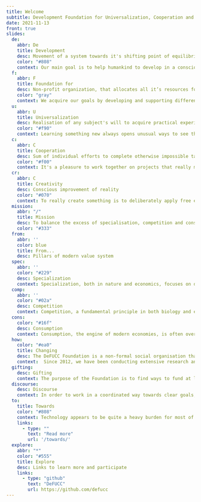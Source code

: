 ```yaml
---
title: Welcome
subtitle: Development Foundation for Universalization, Cooperation and Creativity
date: 2021-11-13
front: true
slides:
  de:
    abbr: De
    title: Development
    desc: Movement of a system towards it's shifting point of equilibrium
    color: "#808"
    context: Our main goal is to help humankind to develop in a conscious way. We’ve investigated three main directions, that need to be balanced in our society and in almost every side of our daily life.
  f:
    abbr: F
    title: Foundation for
    desc: Non-profit organization, that allocates all it’s resources for the fulfillment of its mission only
    color: "gray"
    context: We acquire our goals by developing and supporting different non-commercial projects, from small one-time events to complex socio-cultural designs, constructed of nested open projects.
  u:
    abbr: U
    title: Universalization
    desc: Realisation of any subject's will to acquire practical experience in multilateral study of the whole in existence.
    color: "#f90"
    context: Learning something new always opens unusual ways to see things and perform actions. Mastering a craft is crucial for being full-fledged part of modern society. Aquiring a second craft is a little easier as you already have some real life experience. Skills tend to transfer and help learn more and faster. Once you master a number of skills you can get into the flow of switching and learning crafts that reinforce each other. Creating complex projects needs dozens of diverse tasks. Being able to take and complete all of them for at least a small project is the aquisition of creative independence. Multilateral universally experienced creators are more of an ideal. People exploring something they've been passing by before is the reality we can bring together.
  c:
    abbr: C
    title: Cooperation
    desc: Sum of individual efforts to complete otherwise impossible tasks
    color: "#f00"
    context: It's a pleasure to work together on projects that really matter for the participants and others. Self-motivated and self-coordinated social action can accomplish almost anything. The more independent and universally experienced people are involved, the more complex projects may be realized collaboratively. Some may be there to learn, some will find new friends, some will just make use of the results at the end. It's so fun to build something for the good of others and us together.
  cr:
    abbr: C
    title: Creativity
    desc: Conscious improvement of reality
    color: "#070"
    context: To really create something is to deliberately apply free efforts to increase the subjective world perfection. People are able to envision ideal forms of things. And it helps them find ways to get a step towards unaccessable ultimate beauty. Creators find this as an endless journey for life.
  mission:
    abbr: "/"
    title: Mission
    desc: To balance the excess of specialisation, competition and consumerism in modern culture by providing ways to explore creative collaboration potential of humans and the society as a whole.
    color: "#333"
  from:
    abbr: ''
    color: blue
    title: From...
    desc: Pillars of modern value system
  spec: 
    abbr: ''
    color: "#229"
    desc: Specialization
    context: Specialization, both in nature and economics, focuses on developing specific skills or products for survival or market dominance. However, this narrow focus often overlooks the need for broader skills and adaptability, leading to dissatisfaction among individuals who cannot fully realize their potential or engage meaningfully with their community.
  comp: 
    abbr: ''
    color: "#02a"
    desc: Competition
    context: Competition, a fundamental principle in both biology and economics, is a double-edged sword. While it drives innovation and progress, it also creates a "winner takes all" environment, often leading to monopolization and leaving many individuals or entities at a disadvantage.
  cons:
    color: "#16f"
    desc: Consumption
    context: Consumption, the engine of modern economies, is often overemphasized as the primary human desire. This focus on material consumption often overshadows other human needs such as self-realization, respect, and meaningful communication. The relentless pursuit of consumption can lead to a cycle of temporary satisfaction followed by intense dissatisfaction, driving the economy but leaving many individuals unfulfilled.
  how:
    color: "#ea0"
    title: Changing
    desc: The DeFUCC Foundation is a non-formal social organisation that aims to promote Universalization, Cooperation and Creativity in individuals and society.
    context:  Since 2012, we have been conducting extensive research and developing and implementing a range of socio-cultural programmes for the benefit of humanity. We gather and synthesise a range of theoretical and practical experiences and aim to share these valuable insights with the world. Our mission is to invent, test and refine new forms of human social activity that can benefit communities around the world. We openly systematise this knowledge into a unified system that is not a dogma, but rather a starting point for those who wish to join us on the journey of transforming ourselves and the world around us.
  gifting:
    desc: Gifting
    context: The purpose of the Foundation is to find ways to fund at least part of these endeavours in such a way that they remain open source and available to the general public. This means that anyone can get involved in the development of socio-cultural projects at any time. Eventually, the people around them and society as a whole will recognise the benefits of these enterprises, and new forms of meaningful connections between community sponsors and beneficiaries will emerge as new real-world social networks.
  discourse:
    desc: Discourse
    context: In order to work in a coordinated way towards clear goals, it is important to understand each other well. That is why we are developing a special language for productive communication, the Fruit Discourse. The social model of the Foundation's development is based on the principles of voluntary participation and mutual support. And it's economy is based on prehistoric gift-exchange practices, re-imagined with modern  evolving p2p technologies.
  to:
    title: Towards
    color: "#808"
    context: Technology appears to be quite a heavy burden for most of us, despite the benefits on it's sharp edge. And there's enough of it to build globally interconnected, self-governing communities working together to bring harmony to the planet. We can find ways to use it's power properly, which means using tech to make the world a better place to live in. 
    links:
      - type: ""
        text: "Read more"
        url: '/towards/'
  explore:
    abbr: "*"
    color: "#555"
    title: Explore
    desc: Links to learn more and participate
    links:
      - type: "github"
        text: "DeFUCC" 
        url: https://github.com/defucc
---
```


<main-page :slides="$frontmatter.slides" >

</main-page>
